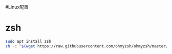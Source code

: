 #Linux配置 
# zsh
```bash
sudo apt install zsh
sh -c "$(wget https://raw.githubusercontent.com/ohmyzsh/ohmyzsh/master/tools/install.sh -O -)"
```
